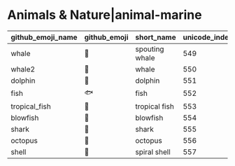 # Animals & Nature|animal-marine

|github_emoji_name|github_emoji|short_name|unicode_index|
|---|---|---|---|
|whale|:whale:|spouting whale|549|
|whale2|:whale2:|whale|550|
|dolphin|:dolphin:|dolphin|551|
|fish|:fish:|fish|552|
|tropical_fish|:tropical_fish:|tropical fish|553|
|blowfish|:blowfish:|blowfish|554|
|shark|:shark:|shark|555|
|octopus|:octopus:|octopus|556|
|shell|:shell:|spiral shell|557|
